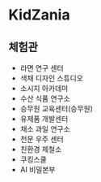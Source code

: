 # KidZania
## 체험관
* 라면 연구 센터
* 색채 디자인 스튜디오
* 소시지 아카데미
* 수산 식품 연구소
* 승무원 교육센터(승무원)
* 유제품 개발센터
* 채소 과일 연구소
* 천문 우주 센터
* 친환경 제철소
* 쿠킹스쿨
* AI 비밀본부
